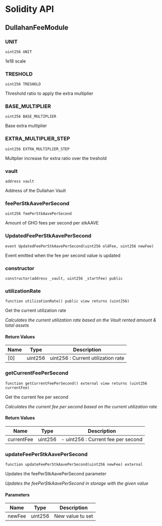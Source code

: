 # Solidity API

## DullahanFeeModule

### UNIT

```solidity
uint256 UNIT
```

1e18 scale

### TRESHOLD

```solidity
uint256 TRESHOLD
```

Threshold ratio to apply the extra multiplier

### BASE_MULTIPLIER

```solidity
uint256 BASE_MULTIPLIER
```

Base extra multiplier

### EXTRA_MULTIPLIER_STEP

```solidity
uint256 EXTRA_MULTIPLIER_STEP
```

Multplier increase for extra ratio over the treshold

### vault

```solidity
address vault
```

Address of the Dullahan Vault

### feePerStkAavePerSecond

```solidity
uint256 feePerStkAavePerSecond
```

Amount of GHO fees per second per stkAAVE

### UpdatedFeePerStkAavePerSecond

```solidity
event UpdatedFeePerStkAavePerSecond(uint256 oldFee, uint256 newFee)
```

Event emitted when the fee per second value is updated

### constructor

```solidity
constructor(address _vault, uint256 _startFee) public
```

### utilizationRate

```solidity
function utilizationRate() public view returns (uint256)
```

Get the current utilization rate

_Calculates the current utilization rate based on the Vault rented amount & total assets_

#### Return Values

| Name | Type | Description |
| ---- | ---- | ----------- |
| [0] | uint256 | uint256 : Current utilization rate |

### getCurrentFeePerSecond

```solidity
function getCurrentFeePerSecond() external view returns (uint256 currentFee)
```

Get the current fee per second

_Calculates the current fee per second based on the current utilization rate_

#### Return Values

| Name | Type | Description |
| ---- | ---- | ----------- |
| currentFee | uint256 | - uint256 : Current fee per second |

### updateFeePerStkAavePerSecond

```solidity
function updateFeePerStkAavePerSecond(uint256 newFee) external
```

Updates the feePerStkAavePerSecond parameter

_Updates the feePerStkAavePerSecond in storage with the given value_

#### Parameters

| Name | Type | Description |
| ---- | ---- | ----------- |
| newFee | uint256 | New value tu set |

